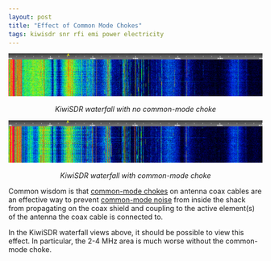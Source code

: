 ```yaml
---
layout: post
title: "Effect of Common Mode Chokes"
tags: kiwisdr snr rfi emi power electricity
---
```


![No Common-mode Choke](/assets/img/Site-2022-02-22-15.56.29-CMChoke.png "No Common-mode Choke")
*<center>KiwiSDR waterfall with no common-mode choke</center>*

![Common-mode Choke](/assets/img/Site-2022-02-22-15.59.12-NoChoke.png "Common-mode Choke")
*<center>KiwiSDR waterfall with common-mode choke</center>*

Common wisdom is that [common-mode
chokes](https://en.wikipedia.org/wiki/Choke_(electronics)#Common-mode_choke)
on antenna coax cables are an effective way to prevent 
[common-mode noise](https://en.wikipedia.org/wiki/Common-mode_signal) from
inside the shack from propagating on the coax shield and coupling to
the active element(s) of the antenna the coax cable is connected to.

In the KiwiSDR waterfall views above, it should be possible to view
this effect. In particular, the 2-4 MHz area is much worse without the
common-mode choke.

